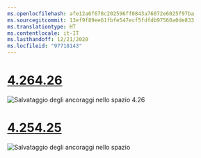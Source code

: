```yaml
---
ms.openlocfilehash: afe12a6f678c202596ff0843a76072e6025f97ba
ms.sourcegitcommit: 13ef9f89ee61fbfe547ecf5fdfdb97560a0de833
ms.translationtype: HT
ms.contentlocale: it-IT
ms.lasthandoff: 12/21/2020
ms.locfileid: "97718143"
---
```

# <a name="426"></a>[<span data-ttu-id="285ac-101">4.26</span><span class="sxs-lookup"><span data-stu-id="285ac-101">4.26</span></span>](#tab/426)

![Salvataggio degli ancoraggi nello spazio 4.26](../images/local-spatial-anchors-img-02.png)

# <a name="425"></a>[<span data-ttu-id="285ac-103">4.25</span><span class="sxs-lookup"><span data-stu-id="285ac-103">4.25</span></span>](#tab/425)

![Salvataggio degli ancoraggi nello spazio](../images/unreal-spatialanchors-save.PNG)
